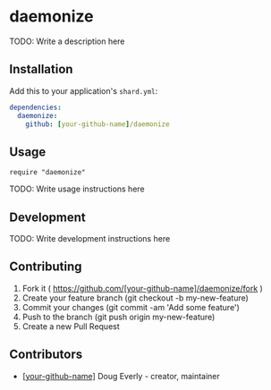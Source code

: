 # daemonize

TODO: Write a description here

## Installation


Add this to your application's `shard.yml`:

```yaml
dependencies:
  daemonize:
    github: [your-github-name]/daemonize
```


## Usage


```crystal
require "daemonize"
```


TODO: Write usage instructions here

## Development

TODO: Write development instructions here

## Contributing

1. Fork it ( https://github.com/[your-github-name]/daemonize/fork )
2. Create your feature branch (git checkout -b my-new-feature)
3. Commit your changes (git commit -am 'Add some feature')
4. Push to the branch (git push origin my-new-feature)
5. Create a new Pull Request

## Contributors

- [[your-github-name]](https://github.com/[your-github-name]) Doug Everly - creator, maintainer

